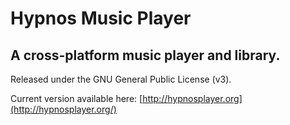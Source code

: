 # Hypnos Music Player
## A cross-platform music player and library. 
Released under the GNU General Public License (v3). 

Current version available here: [http://hypnosplayer.org](http://hypnosplayer.org/)
